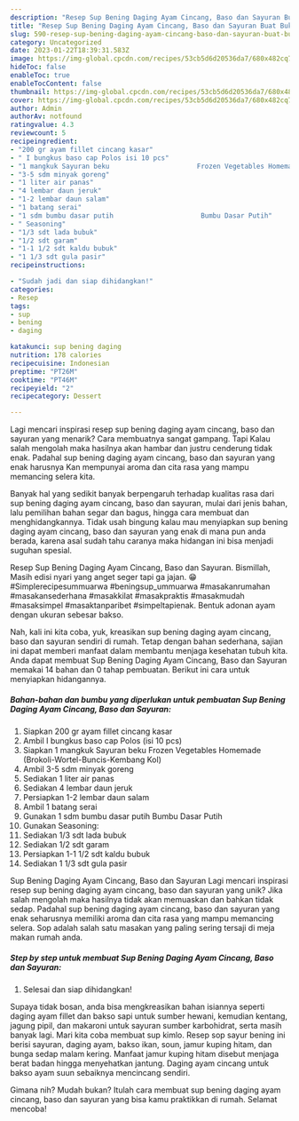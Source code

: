 ```yaml
---
description: "Resep Sup Bening Daging Ayam Cincang, Baso dan Sayuran Buat Buka Puasa"
title: "Resep Sup Bening Daging Ayam Cincang, Baso dan Sayuran Buat Buka Puasa"
slug: 590-resep-sup-bening-daging-ayam-cincang-baso-dan-sayuran-buat-buka-puasa
category: Uncategorized
date: 2023-01-22T18:39:31.583Z
image: https://img-global.cpcdn.com/recipes/53cb5d6d20536da7/680x482cq70/sup-bening-daging-ayam-cincang-baso-dan-sayuran-foto-resep-utama.jpg
hideToc: false
enableToc: true
enableTocContent: false
thumbnail: https://img-global.cpcdn.com/recipes/53cb5d6d20536da7/680x482cq70/sup-bening-daging-ayam-cincang-baso-dan-sayuran-foto-resep-utama.jpg
cover: https://img-global.cpcdn.com/recipes/53cb5d6d20536da7/680x482cq70/sup-bening-daging-ayam-cincang-baso-dan-sayuran-foto-resep-utama.jpg
author: Admin
authorAv: notfound
ratingvalue: 4.3
reviewcount: 5
recipeingredient:
- "200 gr ayam fillet cincang kasar"
- " I bungkus baso cap Polos isi 10 pcs"
- "1 mangkuk Sayuran beku                      Frozen Vegetables Homemade BrokoliWortelBuncisKembang Kol"
- "3-5 sdm minyak goreng"
- "1 liter air panas"
- "4 lembar daun jeruk"
- "1-2 lembar daun salam"
- "1 batang serai"
- "1 sdm bumbu dasar putih                      Bumbu Dasar Putih"
- " Seasoning"
- "1/3 sdt lada bubuk"
- "1/2 sdt garam"
- "1-1 1/2 sdt kaldu bubuk"
- "1 1/3 sdt gula pasir"
recipeinstructions:

- "Sudah jadi dan siap dihidangkan!"
categories:
- Resep
tags:
- sup
- bening
- daging

katakunci: sup bening daging 
nutrition: 178 calories
recipecuisine: Indonesian
preptime: "PT26M"
cooktime: "PT46M"
recipeyield: "2"
recipecategory: Dessert

---
```



Lagi mencari inspirasi resep sup bening daging ayam cincang, baso dan sayuran yang menarik? Cara membuatnya sangat gampang. Tapi Kalau salah mengolah maka hasilnya akan hambar dan justru cenderung tidak enak. Padahal sup bening daging ayam cincang, baso dan sayuran yang enak harusnya Kan mempunyai aroma dan cita rasa yang mampu memancing selera kita.


Banyak hal yang sedikit banyak berpengaruh terhadap kualitas rasa dari sup bening daging ayam cincang, baso dan sayuran, mulai dari jenis bahan, lalu pemilihan bahan segar dan bagus, hingga cara membuat dan menghidangkannya. Tidak usah bingung kalau mau menyiapkan sup bening daging ayam cincang, baso dan sayuran yang enak di mana pun anda berada, karena asal sudah tahu caranya maka hidangan ini bisa menjadi suguhan spesial.

Resep Sup Bening Daging Ayam Cincang, Baso dan Sayuran. Bismillah, Masih edisi nyari yang anget seger tapi ga jajan. 😁 #Simplerecipesummuarwa #beningsup_ummuarwa #masakanrumahan #masakansederhana #masakkilat #masakpraktis #masakmudah #masaksimpel #masaktanparibet #simpeltapienak. Bentuk adonan ayam dengan ukuran sebesar bakso.


Nah, kali ini kita coba, yuk, kreasikan sup bening daging ayam cincang, baso dan sayuran sendiri di rumah. Tetap dengan bahan sederhana, sajian ini dapat memberi manfaat dalam membantu menjaga kesehatan tubuh kita. Anda dapat membuat Sup Bening Daging Ayam Cincang, Baso dan Sayuran memakai 14 bahan dan 0 tahap pembuatan. Berikut ini cara untuk menyiapkan hidangannya.

<!--inarticleads1-->

##### Bahan-bahan dan bumbu yang diperlukan untuk pembuatan Sup Bening Daging Ayam Cincang, Baso dan Sayuran:

1. Siapkan 200 gr ayam fillet cincang kasar
1. Ambil  I bungkus baso cap Polos (isi 10 pcs)
1. Siapkan 1 mangkuk Sayuran beku                      Frozen Vegetables Homemade (Brokoli-Wortel-Buncis-Kembang Kol)
1. Ambil 3-5 sdm minyak goreng
1. Sediakan 1 liter air panas
1. Sediakan 4 lembar daun jeruk
1. Persiapkan 1-2 lembar daun salam
1. Ambil 1 batang serai
1. Gunakan 1 sdm bumbu dasar putih                      Bumbu Dasar Putih
1. Gunakan  Seasoning:
1. Sediakan 1/3 sdt lada bubuk
1. Sediakan 1/2 sdt garam
1. Persiapkan 1-1 1/2 sdt kaldu bubuk
1. Sediakan 1 1/3 sdt gula pasir


Sup Bening Daging Ayam Cincang, Baso dan Sayuran Lagi mencari inspirasi resep sup bening daging ayam cincang, baso dan sayuran yang unik? Jika salah mengolah maka hasilnya tidak akan memuaskan dan bahkan tidak sedap. Padahal sup bening daging ayam cincang, baso dan sayuran yang enak seharusnya memiliki aroma dan cita rasa yang mampu memancing selera. Sop adalah salah satu masakan yang paling sering tersaji di meja makan rumah anda. 

<!--inarticleads2-->

##### Step by step untuk membuat Sup Bening Daging Ayam Cincang, Baso dan Sayuran:


1. Selesai dan siap dihidangkan!

Supaya tidak bosan, anda bisa mengkreasikan bahan isiannya seperti daging ayam fillet dan bakso sapi untuk sumber hewani, kemudian kentang, jagung pipil, dan makaroni untuk sayuran sumber karbohidrat, serta masih banyak lagi. Mari kita coba membuat sup kimlo. Resep sop sayur bening ini berisi sayuran, daging ayam, bakso ikan, soun, jamur kuping hitam, dan bunga sedap malam kering. Manfaat jamur kuping hitam disebut menjaga berat badan hingga menyehatkan jantung. Daging ayam cincang untuk bakso ayam suun sebaiknya mencincang sendiri. 

Gimana nih? Mudah bukan? Itulah cara membuat sup bening daging ayam cincang, baso dan sayuran yang bisa kamu praktikkan di rumah. Selamat mencoba!
